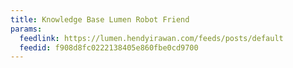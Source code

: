 ```yaml
---
title: Knowledge Base Lumen Robot Friend
params:
  feedlink: https://lumen.hendyirawan.com/feeds/posts/default
  feedid: f908d8fc0222138405e860fbe0cd9700
---
```

